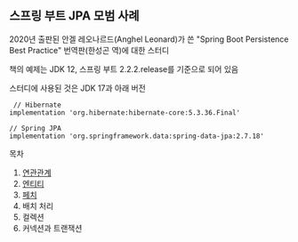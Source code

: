 ## 스프링 부트 JPA 모범 사례

2020년 출판된 안겔 레오나르드(Anghel Leonard)가 쓴 "Spring Boot Persistence Best Practice" 번역판(한성곤 역)에 대한 스터디

책의 예제는 JDK 12, 스프링 부트 2.2.2.release를 기준으로 되어 있음

스터디에 사용된 것은 JDK 17과 아래 버전
```
 // Hibernate
implementation 'org.hibernate:hibernate-core:5.3.36.Final'
    
// Spring JPA
implementation 'org.springframework.data:spring-data-jpa:2.7.18'
```


목차 

1. [연관관계](01/README.md)
2. [엔티티](02/README.md)
3. [페치](03/README.md)
4. 배치 처리
5. 컬렉션
6. 커넥션과 트랜잭션


